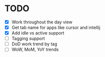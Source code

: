 # TODO

- [x] Work throughout the day view
- [x] Get tab name for apps like cursor and intellij
- [x] Add idle vs active support
- [ ] Tagging support
- [ ] DoD work trend by tag
- [ ] WoW, MoM, YoY trends